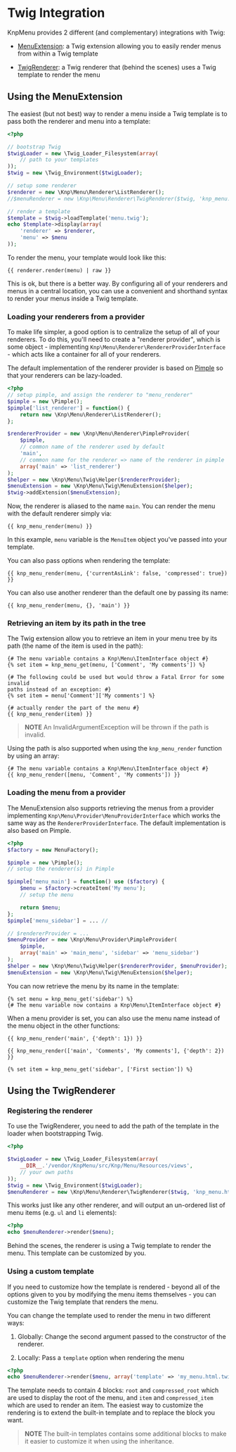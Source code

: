 Twig Integration
================

KnpMenu provides 2 different (and complementary) integrations with Twig:

* [MenuExtension](#menu-extension): a Twig extension allowing you to easily render menus from within a Twig template

* [TwigRenderer](#twig-renderer): a Twig renderer that (behind the scenes) uses a Twig template to render the menu

<a name="menu-extension"></a>

Using the MenuExtension
-----------------------

The easiest (but not best) way to render a menu inside a Twig template is
to pass both the renderer and menu into a template:

```php
<?php

// bootstrap Twig
$twigLoader = new \Twig_Loader_Filesystem(array(
    // path to your templates
));
$twig = new \Twig_Environment($twigLoader);

// setup some renderer
$renderer = new \Knp\Menu\Renderer\ListRenderer();
//$menuRenderer = new \Knp\Menu\Renderer\TwigRenderer($twig, 'knp_menu.html.twig');

// render a template
$template = $twig->loadTemplate('menu.twig');
echo $template->display(array(
    'renderer' => $renderer,
    'menu' => $menu
));
```

To render the menu, your template would look like this:

```jinja
{{ renderer.render(menu) | raw }}
```

This is ok, but there is a better way. By configuring all of your renderers
and menus in a central location, you can use a convenient and shorthand syntax
to render your menus inside a Twig template.

### Loading your renderers from a provider

To make life simpler, a good option is to centralize the setup of all of
your renderers. To do this, you'll need to create a "renderer provider", which
is some object - implementing `Knp\Menu\Renderer\RendererProviderInterface` -
which acts like a container for all of your renderers.

The default implementation of the renderer provider is based on [Pimple](http://pimple-project.org/)
so that your renderers can be lazy-loaded.

```php
<?php
// setup pimple, and assign the renderer to "menu_renderer"
$pimple = new \Pimple();
$pimple['list_renderer'] = function() {
    return new \Knp\Menu\Renderer\ListRenderer();
};

$rendererProvider = new \Knp\Menu\Renderer\PimpleProvider(
    $pimple,
    // common name of the renderer used by default
    'main',
    // common name for the renderer => name of the renderer in pimple
    array('main' => 'list_renderer')
);
$helper = new \Knp\Menu\Twig\Helper($rendererProvider);
$menuExtension = new \Knp\Menu\Twig\MenuExtension($helper);
$twig->addExtension($menuExtension);
```

Now, the renderer is aliased to the name `main`. You can render the menu
with the default renderer simply via:

```jinja
{{ knp_menu_render(menu) }}
```

In this example, `menu` variable is the  `MenuItem` object you've passed
into your template.

You can also pass options when rendering the template:

```jinja
{{ knp_menu_render(menu, {'currentAsLink': false, 'compressed': true}) }}
```

You can also use another renderer than the default one by passing its name:

```jinja
{{ knp_menu_render(menu, {}, 'main') }}
```

### Retrieving an item by its path in the tree

The Twig extension allow you to retrieve an item in your menu tree by its
path (the name of the item is used in the path):

```jinja
{# The menu variable contains a Knp\Menu\ItemInterface object #}
{% set item = knp_menu_get(menu, ['Comment', 'My comments']) %}

{# The following could be used but would throw a Fatal Error for some invalid
paths instead of an exception: #}
{% set item = menu['Comment']['My comments'] %}

{# actually render the part of the menu #}
{{ knp_menu_render(item) }}
```

>**NOTE**
>An InvalidArgumentException will be thrown if the path is invalid.

Using the path is also supported when using the `knp_menu_render` function
by using an array:

```jinja
{# The menu variable contains a Knp\Menu\ItemInterface object #}
{{ knp_menu_render([menu, 'Comment', 'My comments']) }}
```

### Loading the menu from a provider

The MenuExtension also supports retrieving the menus from a provider implementing
`Knp\Menu\Provider\MenuProviderInterface` which works the same way as the
`RendererProviderInterface`. The default implementation is also based on
Pimple.

```php
<?php
$factory = new MenuFactory();

$pimple = new \Pimple();
// setup the renderer(s) in Pimple

$pimple['menu_main'] = function() use ($factory) {
    $menu = $factory->createItem('My menu');
    // setup the menu

    return $menu;
};
$pimple['menu_sidebar'] = ... //

// $rendererProvider = ...
$menuProvider = new \Knp\Menu\Provider\PimpleProvider(
    $pimple,
    array('main' => 'main_menu', 'sidebar' => 'menu_sidebar')
);
$helper = new \Knp\Menu\Twig\Helper($rendererProvider, $menuProvider);
$menuExtension = new \Knp\Menu\Twig\MenuExtension($helper);
```

You can now retrieve the menu by its name in the template:

```jinja
{% set menu = knp_menu_get('sidebar') %}
{# The menu variable now contains a Knp\Menu\ItemInterface object #}
```

When a menu provider is set, you can also use the menu name instead of the
menu object in the other functions:

```jinja
{{ knp_menu_render('main', {'depth': 1}) }}

{{ knp_menu_render(['main', 'Comments', 'My comments'], {'depth': 2}) }}

{% set item = knp_menu_get('sidebar', ['First section']) %}
```

<a name="twig-renderer"></a>

Using the TwigRenderer
----------------------

### Registering the renderer

To use the TwigRenderer, you need to add the path of the template in the loader
when bootstrapping Twig.

```php
<?php

$twigLoader = new \Twig_Loader_Filesystem(array(
    __DIR__.'/vendor/KnpMenu/src/Knp/Menu/Resources/views',
    // your own paths
));
$twig = new \Twig_Environment($twigLoader);
$menuRenderer = new \Knp\Menu\Renderer\TwigRenderer($twig, 'knp_menu.html.twig');
```

This works just like any other renderer, and will output an un-ordered list
of menu items (e.g. `ul` and `li` elements):

```php
<?php
echo $menuRenderer->render($menu);
```

Behind the scenes, the renderer is using a Twig template to render the menu.
This template can be customized by you.

### Using a custom template

If you need to customize how the template is rendered - beyond all of the
options given to you by modifying the menu items themselves - you can customize
the Twig template that renders the menu.

You can change the template used to render the menu in two different ways:

1) Globally: Change the second argument passed to the constructor of the renderer.

2) Locally: Pass a `template` option when rendering the menu

```php
<?php
echo $menuRenderer->render($menu, array('template' => 'my_menu.html.twig'));
```

The template needs to contain 4 blocks: `root` and `compressed_root` which
are used to display the root of the menu, and `item` and `compressed_item`
which are used to render an item. The easiest way to customize the rendering
is to extend the built-in template and to replace the block you want.

>**NOTE**
>The built-in templates contains some additional blocks to make it easier
>to customize it when using the inheritance.
